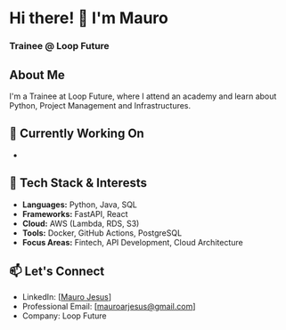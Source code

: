 # Hi there! 👋 I'm Mauro
### Trainee @ Loop Future

## About Me
I'm a Trainee at Loop Future, where I attend an academy and learn about Python, Project Management and Infrastructures.

## 🔭 Currently Working On
-

## 🌱 Tech Stack & Interests
- **Languages:** Python, Java, SQL
- **Frameworks:** FastAPI, React
- **Cloud:** AWS (Lambda, RDS, S3)
- **Tools:** Docker, GitHub Actions, PostgreSQL
- **Focus Areas:** Fintech, API Development, Cloud Architecture

## 📫 Let's Connect
- LinkedIn: [[Mauro Jesus](https://www.linkedin.com/in/maurorjesus/)]
- Professional Email: [mauroarjesus@gmail.com]
- Company: Loop Future
